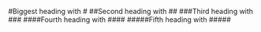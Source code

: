 #Biggest heading with \#
##Second heading with \#\#
###Third heading with \#\#\#
####Fourth heading with \#\#\#\#
#####Fifth heading with \#\#\#\#\#
